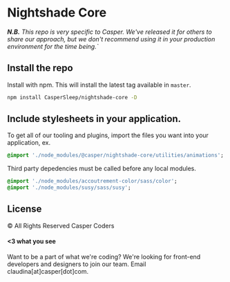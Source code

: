 # Nightshade Core

_**N.B.** This repo is very specific to Casper. We've released it for others
to share our approach, but we don't recommend using it in your production
environment for the time being.`_

## Install the repo

Install with npm. This will install the latest tag available in `master`.

```bash
npm install CasperSleep/nightshade-core -D
```

## Include stylesheets in your application. 

To get all of our tooling and plugins, import the files you want into your application, ex. 

```sass
@import './node_modules/@casper/nightshade-core/utilities/animations';
```

Third party depedencies must be called before any local modules.

```sass
@import './node_modules/accoutrement-color/sass/color';
@import './node_modules/susy/sass/susy';
```


## License

© All Rights Reserved Casper Coders

 
#### <3 what you see

Want to be a part of what we're coding? We're looking for front-end developers and designers to join our team. Email claudina[at]casper[dot]com. 
